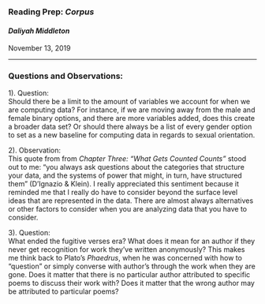 ### Reading Prep: _Corpus_

#### _Daliyah Middleton_

November 13, 2019

___

### **Questions and Observations:**

1). Question:   
Should there be a limit to the amount of variables we account for when we are computing data? For instance, if we are moving away from the male and female binary options, and there are more variables added, does this create a broader data set? Or should there always be a list of every gender option to set as a new baseline for computing data in regards to sexual orientation.   

2). Observation:   
This quote from from _Chapter Three: “What Gets Counted Counts”_ stood out to me: “you always ask questions about the categories that structure your data, and the systems of power that might, in turn, have structured them” (D’Ignazio & Klein). I really appreciated this sentiment because it reminded me that I really do have to consider beyond the surface level ideas that are represented in the data. There are almost always alternatives or other factors to consider when you are analyzing data that you have to consider.   

3). Question:  
What ended the fugitive verses era? What does it mean for an author if they never get recognition for work they’ve written anonymously? This makes me think back to Plato’s _Phaedrus_, when he was concerned with how to “question” or simply converse with author’s through the work when they are gone. Does it matter that there is no particular author attributed to specific poems to discuss their work with? Does it matter that the wrong author may be attributed to particular poems?  
    
 
  

